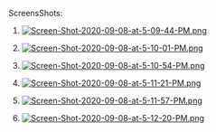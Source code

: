 ScreensShots:


1. [![Screen-Shot-2020-09-08-at-5-09-44-PM.png](https://i.postimg.cc/CM2PV6dR/Screen-Shot-2020-09-08-at-5-09-44-PM.png)](https://postimg.cc/SjW76d64)

2. [![Screen-Shot-2020-09-08-at-5-10-01-PM.png](https://i.postimg.cc/NMz4B5s3/Screen-Shot-2020-09-08-at-5-10-01-PM.png)](https://postimg.cc/k6W8yMts)

3. [![Screen-Shot-2020-09-08-at-5-10-54-PM.png](https://i.postimg.cc/PNGQv98K/Screen-Shot-2020-09-08-at-5-10-54-PM.png)](https://postimg.cc/m1wH0djF)

4. [![Screen-Shot-2020-09-08-at-5-11-21-PM.png](https://i.postimg.cc/nVNy1L4S/Screen-Shot-2020-09-08-at-5-11-21-PM.png)](https://postimg.cc/xqypfnFL)

5. [![Screen-Shot-2020-09-08-at-5-11-57-PM.png](https://i.postimg.cc/sXvLYFvR/Screen-Shot-2020-09-08-at-5-11-57-PM.png)](https://postimg.cc/0M1ZvBYt)

6. [![Screen-Shot-2020-09-08-at-5-12-20-PM.png](https://i.postimg.cc/NM9Ny1zs/Screen-Shot-2020-09-08-at-5-12-20-PM.png)](https://postimg.cc/5YJ5TFJT)

